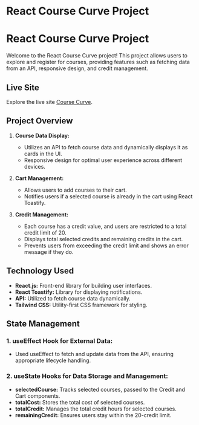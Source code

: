 # React Course Curve Project

# React Course Curve Project

Welcome to the React Course Curve project! This project allows users to explore and register for courses, providing features such as fetching data from an API, responsive design, and credit management.

## Live Site

Explore the live site [Course Curve](https://course-curve.netlify.app).

## Project Overview

1. **Course Data Display:**

   -  Utilizes an API to fetch course data and dynamically displays it as cards in the UI.
   -  Responsive design for optimal user experience across different devices.

2. **Cart Management:**

   -  Allows users to add courses to their cart.
   -  Notifies users if a selected course is already in the cart using React Toastify.

3. **Credit Management:**
   -  Each course has a credit value, and users are restricted to a total credit limit of 20.
   -  Displays total selected credits and remaining credits in the cart.
   -  Prevents users from exceeding the credit limit and shows an error message if they do.

## Technology Used

-  **React.js:** Front-end library for building user interfaces.
-  **React Toastify:** Library for displaying notifications.
-  **API:** Utilized to fetch course data dynamically.
-  **Tailwind CSS:** Utility-first CSS framework for styling.

## State Management

### 1. useEffect Hook for External Data:

-  Used useEffect to fetch and update data from the API, ensuring appropriate lifecycle handling.

### 2. useState Hooks for Data Storage and Management:

-  **selectedCourse:** Tracks selected courses, passed to the Credit and Cart components.
-  **totalCost:** Stores the total cost of selected courses.
-  **totalCredit:** Manages the total credit hours for selected courses.
-  **remainingCredit:** Ensures users stay within the 20-credit limit.

<!-- # Answer to the Question of Course Registration Assignment-7

## Question 1: Add at least 3 Project features

-  The project has been completed by fetching data from the database through API and displaying the data of each course in the UI as a card. also it is responsive for different devices.
-  in this project there is total nine course. If a course is selected then it is added to the cart section and if the selected course is already in the cart then it will show a react tostify notification.
-  How many hours each course is mentioned in the project. Hours are counted as credit. For an individual person the Credit limit is 20. So a person cannot buy more courses than the credit limit and an error message will show if the remaining credit less than 0. total selected credit and remaining credit will displayed on cart.
- In this project, there is a price set for each course. The total price of the selected courses will be shown in the cart.

## Question 2: Discuss how you managed the state in your assignment project.

-  In this project, I used React's useState and useEffect hooks to manage and manage various aspects of the course registration project.

### 1. useEffect Hook for External Data:

-  I employed the useEffect hook to handle external data, particularly for fetching data from an API or a local JSON file. This hook ensures that data retrieval and updates happen at the appropriate times during the component's lifecycle.

### 2. useState Hooks for Data Storage and Manage:

-  I utilized multiple instances of the useState hook throughout different components to store and manage data.
   -  **selectedCourse:** This state variable keeps track of the courses selected by users. then this variable sent to the Credit component. The Credit component also send this variable to Cart component. And Cart component received this variable as props and show the seleceted course on screen.
   -  **totalCost:** It stores the total cost of the selected courses.
   -  **totalCredit:** This state hook is used to keep a running tally of the total credit hours for the selected courses.
   -  **remainingCredit:** It helps manage the credit limit, ensuring users do not exceed 20 credits.
-  Those **"totalCost"**, **"totalCredit"**, **"remainingCredit"** hooks variable send to the Credit Component. Credit component received those variable as props and show on the screen. -->
